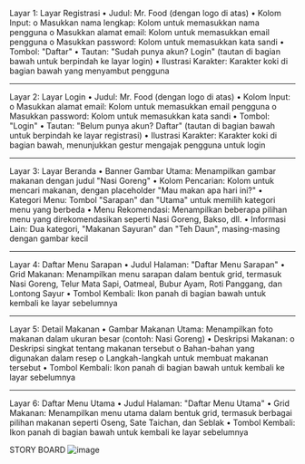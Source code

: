 Layar 1: Layar Registrasi
•	Judul: Mr. Food (dengan logo di atas)
•	Kolom Input:
o	Masukkan nama lengkap: Kolom untuk memasukkan nama pengguna
o	Masukkan alamat email: Kolom untuk memasukkan email pengguna
o	Masukkan password: Kolom untuk memasukkan kata sandi
•	Tombol: "Daftar"
•	Tautan: "Sudah punya akun? Login" (tautan di bagian bawah untuk berpindah ke layar login)
•	Ilustrasi Karakter: Karakter koki di bagian bawah yang menyambut pengguna
________________________________________
Layar 2: Layar Login
•	Judul: Mr. Food (dengan logo di atas)
•	Kolom Input:
o	Masukkan alamat email: Kolom untuk memasukkan email pengguna
o	Masukkan password: Kolom untuk memasukkan kata sandi
•	Tombol: "Login"
•	Tautan: "Belum punya akun? Daftar" (tautan di bagian bawah untuk berpindah ke layar registrasi)
•	Ilustrasi Karakter: Karakter koki di bagian bawah, menunjukkan gestur mengajak pengguna untuk login
________________________________________
Layar 3: Layar Beranda
•	Banner Gambar Utama: Menampilkan gambar makanan dengan judul "Nasi Goreng"
•	Kolom Pencarian: Kolom untuk mencari makanan, dengan placeholder "Mau makan apa hari ini?"
•	Kategori Menu: Tombol "Sarapan" dan "Utama" untuk memilih kategori menu yang berbeda
•	Menu Rekomendasi: Menampilkan beberapa pilihan menu yang direkomendasikan seperti Nasi Goreng, Bakso, dll.
•	Informasi Lain: Dua kategori, "Makanan Sayuran" dan "Teh Daun", masing-masing dengan gambar kecil
________________________________________
Layar 4: Daftar Menu Sarapan
•	Judul Halaman: "Daftar Menu Sarapan"
•	Grid Makanan: Menampilkan menu sarapan dalam bentuk grid, termasuk Nasi Goreng, Telur Mata Sapi, Oatmeal, Bubur Ayam, Roti Panggang, dan Lontong Sayur
•	Tombol Kembali: Ikon panah di bagian bawah untuk kembali ke layar sebelumnya
________________________________________
Layar 5: Detail Makanan
•	Gambar Makanan Utama: Menampilkan foto makanan dalam ukuran besar (contoh: Nasi Goreng)
•	Deskripsi Makanan:
o	Deskripsi singkat tentang makanan tersebut
o	Bahan-bahan yang digunakan dalam resep
o	Langkah-langkah untuk membuat makanan tersebut
•	Tombol Kembali: Ikon panah di bagian bawah untuk kembali ke layar sebelumnya
________________________________________
Layar 6: Daftar Menu Utama
•	Judul Halaman: "Daftar Menu Utama"
•	Grid Makanan: Menampilkan menu utama dalam bentuk grid, termasuk berbagai pilihan makanan seperti Oseng, Sate Taichan, dan Seblak
•	Tombol Kembali: Ikon panah di bagian bawah untuk kembali ke layar sebelumnya

STORY BOARD
![image](https://github.com/user-attachments/assets/be859327-fd2f-40d9-8d8a-9353ea3963e3)


